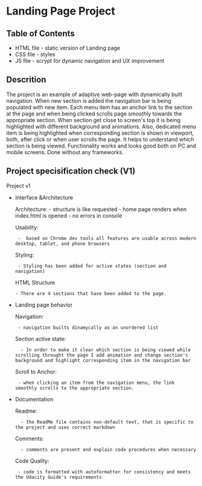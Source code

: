 # Landing Page Project

## Table of Contents

* HTML file - static version of Landing page
* CSS file - styles
* JS file - scrypt for dynamic navigation and UX improvement

## Descrition

The project is an example of adaptive web-page with dynamically built navigation. When new section is added the navigation bar is being populated with new item. Each menu item has an anchor link to the section at the page and when being clicked scrolls page smoothly towards the appropriate section. When section get close to screen's top it is being highlighted with different background and animations. Also, dedicated menu item is being highlighted when corresponding section is shown in viewport, both, after click or when user scrolls the page. It helps to understand which section is being viewed. Functionality works and looks good both on PC and mobile screens. Done without any frameworks. 

## Project specisification check (V1)

Project v1

* Interface &Architecture

    Architecture:
        - structure is like requested
        - home page renders when index.html is opened
        - no errors in console

    Usability:

       -  based on Chrome dev tools all features are usable across modern desktop, tablet, and phone browsers

    Styling:

       - Styling has been added for active states (section and navigation)

    HTML Structure

      - There are 4 sections that have been added to the page.

* Landing page behavior

    Navigation:

       - navigation builts dinamycally as an unordered list

    Section active state:

        - In order to make it clear which section is being viewed while scrolling throught the page I add animation and change section's background and highlight corresponding item in the navigation bar

    Scroll to Anchor:

       - when clicking an item from the navigation menu, the link smoothly scrolls to the appropriate section.

* Documentation

    Readme:

        - the ReadMe file contains non-default text, that is specific to the project and uses correct markdown

    Comments:

        - comments are present and explain code procedures when necessary

    Code Quality:

       - code is formatted with autoformatter for consistency and meets the Udacity Guide's requirements
